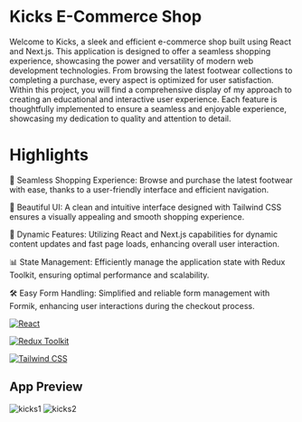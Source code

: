 # Kicks E-Commerce Shop

Welcome to Kicks, a sleek and efficient e-commerce shop built using React and Next.js. This application is designed to offer a seamless shopping experience, showcasing the power and versatility of modern web development technologies. From browsing the latest footwear collections to completing a purchase, every aspect is optimized for user satisfaction.
Within this project, you will find a comprehensive display of my approach to creating an educational and interactive user experience. Each feature is thoughtfully implemented to ensure a seamless and enjoyable experience, showcasing my dedication to quality and attention to detail.

# Highlights

🛒 Seamless Shopping Experience: Browse and purchase the latest footwear with ease, thanks to a user-friendly interface and efficient navigation.

🎨 Beautiful UI: A clean and intuitive interface designed with Tailwind CSS ensures a visually appealing and smooth shopping experience.

🚀 Dynamic Features: Utilizing React and Next.js capabilities for dynamic content updates and fast page loads, enhancing overall user interaction.

📊 State Management: Efficiently manage the application state with Redux Toolkit, ensuring optimal performance and scalability.

🛠️ Easy Form Handling: Simplified and reliable form management with Formik, enhancing user interactions during the checkout process.



[![React](https://img.shields.io/badge/React-gray?style=for-the-badge&logo=react&logoColor=61DAFB)](https://reactjs.org/)

[![Redux Toolkit](https://img.shields.io/badge/Redux_Toolkit-764ABC?style=for-the-badge&logo=redux&logoColor=white)](https://redux-toolkit.js.org/)

[![Tailwind CSS](https://img.shields.io/badge/Tailwind%20CSS-0F172A?style=for-the-badge&logo=tailwind-css&logoColor=white)](https://tailwindcss.com/)

## App Preview
![kicks1](https://github.com/Azymi4231/Kicks/assets/171338115/ce7efe70-a47f-4f8b-8f9a-acf2add5a032)
![kicks2](https://github.com/Azymi4231/Kicks/assets/171338115/54814bbc-03c9-4dcf-b1c9-b3861f8fb3f2)
